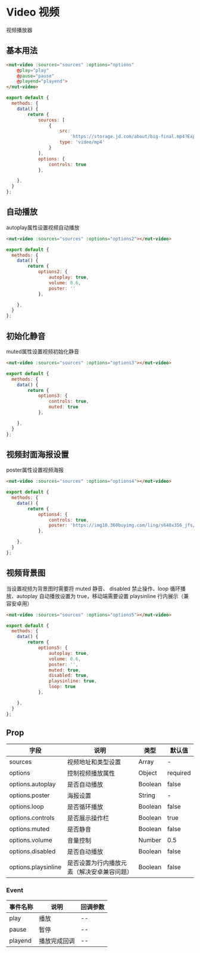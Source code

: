 # Video 视频

视频播放器

## 基本用法

```html
<nut-video :sources="sources" :options="options" 
	@play="play" 
	@pause="pause" 
	@playend="playend">
</nut-video>
```

```javascript
export default {
  methods: {
    data() {
        return {
            sources: [
                {
                    src:
                        'https://storage.jd.com/about/big-final.mp4?Expires=3730193075&AccessKey=3LoYX1dQWa6ZXzQl&Signature=ViMFjz%2BOkBxS%2FY1rjtUVqbopbJI%3D',
                    type: 'video/mp4'
                }
            ],
            options: {
                controls: true
            },

    },
  }
};
```

## 自动播放

autoplay属性设置视频自动播放

```html
<nut-video :sources="sources" :options="options2"></nut-video>
```

```javascript
export default {
  methods: {
    data() {
        return {
            options2: {
                autoplay: true,
                volume: 0.6,
                poster: ''
            },

    },
  }
};
```

## 初始化静音

muted属性设置视频初始化静音

```html
<nut-video :sources="sources" :options="options3"></nut-video>
```

```javascript
export default {
  methods: {
    data() {
        return {
            options3: {
                controls: true,
                muted: true
            },

    },
  }
};
```

## 视频封面海报设置

poster属性设置视频海报

```html
<nut-video :sources="sources" :options="options4"></nut-video>
```

```javascript
export default {
  methods: {
    data() {
        return {
            options4: {
                controls: true,
                poster: 'https://img10.360buyimg.com/ling/s640x356_jfs/t1/96045/31/13848/43886/5e5e35ffE68170c74/861a6394e38810f0.png',
            },

    },
  }
};
```


## 视频背景图

当设置视频为背景图时需要将 muted 静音、 disabled 禁止操作、loop 循环播放、autoplay 自动播放设置为 true，移动端需要设置 playsinline 行内展示（兼容安卓用）

```html
<nut-video :sources="sources" :options="options5"></nut-video>
```

```javascript
export default {
  methods: {
    data() {
        return {
            options5: {
                autoplay: true,
                volume: 0.6,
                poster: '',
                muted: true,
                disabled: true,
                playsinline: true,
                loop: true
            },

    },
  }
};
```

## Prop

| 字段                | 说明                                       | 类型    | 默认值   |
| ------------------- | ------------------------------------------ | ------- | -------- |
| sources             | 视频地址和类型设置                         | Array   | -        |
| options             | 控制视频播放属性                           | Object  | required |
| options.autoplay    | 是否自动播放                               | Boolean | false    |
| options.poster      | 海报设置                                   | String  | -        |
| options.loop        | 是否循环播放                               | Boolean | false    |
| options.controls    | 是否展示操作栏                             | Boolean | true     |
| options.muted       | 是否静音                                   | Boolean | false    |
| options.volume      | 音量控制                                   | Number | 0.5    |
| options.disabled    | 是否自动播放                               | Boolean | false    |
| options.playsinline | 是否设置为行内播放元素（解决安卓兼容问题） | Boolean | false    |


### Event

| 事件名称 | 说明                 | 回调参数                               |
| -------- | -------------------- | -------------------------------------- |
| play   | 播放 | -- |
| pause    | 暂停           | --                                     |
| playend    | 播放完成回调           | --                                     |

